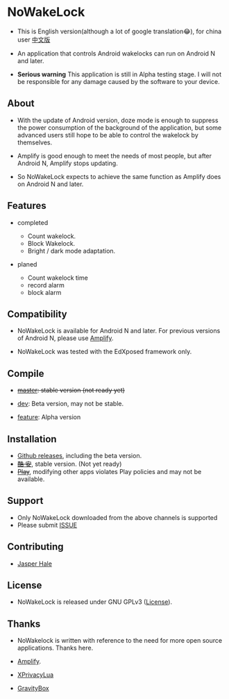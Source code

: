 # NoWakeLock

* This is English version(although a lot of google translation😂), for china user [中文版](https://github.com/Jasper-1024/NoWakeLock/blob/dev/README/README_zh_cn.md)

* An application that controls Android wakelocks can run on Android N and later.

* **Serious warning** This application is still in Alpha testing stage. I will not be responsible for any damage caused by the software to your device.

## About

* With the update of Android version, doze mode is enough to suppress the power consumption of the background of the application, but some advanced users still hope to be able to control the wakelock by themselves.

* Amplify is good enough to meet the needs of most people, but after Android N, Amplify stops updating.

* So NoWakeLock expects to achieve the same function as Amplify does on Android N and later.

## Features

* completed
  * Count wakelock.
  * Block Wakelock.
  * Bright / dark mode adaptation.

* planed
  * Count wakelock time
  * record alarm
  * block alarm

## Compatibility

* NoWakeLock is available for Android N and later. For previous versions of Android N, please use [Amplify](https://github.com/mh0rst/Amplify).

* NoWakeLock was tested with the EdXposed framework only.

## Compile

* ~~[master](https://github.com/Jasper-1024/NoWakeLock): stable version (not ready yet)~~

* [dev](https://github.com/Jasper-1024/NoWakeLock/tree/dev): Beta version, may not be stable.

* [feature](https://github.com/Jasper-1024/NoWakeLock/tree/feature): Alpha version

## Installation

* [Github releases](https://github.com/Jasper-1024/NoWakeLock/releases), including the beta version.
* ~~[酷 安](none)~~, stable version. (Not yet ready)
* ~~[Play](none)~~, modifying other apps violates Play policies and may not be available.

## Support

* Only NoWakeLock downloaded from the above channels is supported
* Please submit [ISSUE](https://github.com/Jasper-1024/NoWakeLock/issues)

## Contributing

* [Jasper Hale](https://github.com/Jasper-1024)

## License

* NoWakeLock is released under GNU GPLv3 ([License](https://github.com/Jasper-1024/NoWakeLock/blob/master/LICENSE)).

## Thanks

* NoWakelock is written with reference to the need for more open source applications. Thanks here.

* [Amplify](https://github.com/mh0rst/Amplify).
* [XPrivacyLua](https://github.com/M66B/XPrivacyLua)
* [GravityBox](https://github.com/GravityBox/GravityBox)
